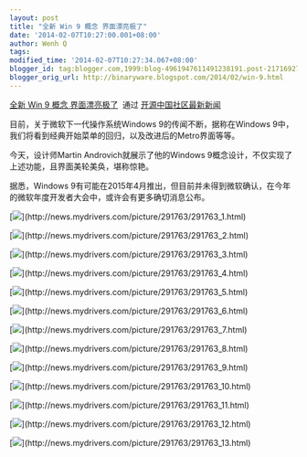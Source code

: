 ```yaml
---
layout: post
title: "全新 Win 9 概念 界面漂亮极了"
date: '2014-02-07T10:27:00.001+08:00'
author: Wenh Q
tags:
modified_time: '2014-02-07T10:27:34.067+08:00'
blogger_id: tag:blogger.com,1999:blog-4961947611491238191.post-21716927676771206
blogger_orig_url: http://binaryware.blogspot.com/2014/02/win-9.html
---
```

[全新 Win 9 概念
界面漂亮极了](http://www.oschina.net/news/48536/windows-9-screenshots)  通过
[开源中国社区最新新闻](http://www.oschina.net/?from=rss)


目前，关于微软下一代操作系统Windows 9的传闻不断，据称在Windows
9中，我们将看到经典开始菜单的回归，以及改进后的Metro界面等等。

今天，设计师Martin Androvich就展示了他的Windows
9概念设计，不仅实现了上述功能，且界面美轮美奂，堪称惊艳。

据悉，Windows
9有可能在2015年4月推出，但目前并未得到微软确认，在今年的微软年度开发者大会中，或许会有更多确切消息公布。

[![](https://images-blogger-opensocial.googleusercontent.com/gadgets/proxy?url=http%3A%2F%2Fstatic.oschina.net%2Fuploads%2Fimg%2F201402%2F06072325_v2P4.jpg&container=blogger&gadget=a&rewriteMime=image%2F*)](http://news.mydrivers.com/picture/291763/291763_1.html)

[![](https://images-blogger-opensocial.googleusercontent.com/gadgets/proxy?url=http%3A%2F%2Fstatic.oschina.net%2Fuploads%2Fimg%2F201402%2F06072326_jMaS.jpg&container=blogger&gadget=a&rewriteMime=image%2F*)](http://news.mydrivers.com/picture/291763/291763_2.html)

[![](https://images-blogger-opensocial.googleusercontent.com/gadgets/proxy?url=http%3A%2F%2Fstatic.oschina.net%2Fuploads%2Fimg%2F201402%2F06072326_jbRH.jpg&container=blogger&gadget=a&rewriteMime=image%2F*)](http://news.mydrivers.com/picture/291763/291763_3.html)



[![](https://images-blogger-opensocial.googleusercontent.com/gadgets/proxy?url=http%3A%2F%2Fstatic.oschina.net%2Fuploads%2Fimg%2F201402%2F06072326_GlUw.jpg&container=blogger&gadget=a&rewriteMime=image%2F*)](http://news.mydrivers.com/picture/291763/291763_4.html)



[![](https://images-blogger-opensocial.googleusercontent.com/gadgets/proxy?url=http%3A%2F%2Fstatic.oschina.net%2Fuploads%2Fimg%2F201402%2F06072326_RUrt.jpg&container=blogger&gadget=a&rewriteMime=image%2F*)](http://news.mydrivers.com/picture/291763/291763_5.html)

[![](https://images-blogger-opensocial.googleusercontent.com/gadgets/proxy?url=http%3A%2F%2Fstatic.oschina.net%2Fuploads%2Fimg%2F201402%2F06072326_jJRT.jpg&container=blogger&gadget=a&rewriteMime=image%2F*)](http://news.mydrivers.com/picture/291763/291763_6.html)

[![](https://images-blogger-opensocial.googleusercontent.com/gadgets/proxy?url=http%3A%2F%2Fstatic.oschina.net%2Fuploads%2Fimg%2F201402%2F06072327_vLeL.jpg&container=blogger&gadget=a&rewriteMime=image%2F*)](http://news.mydrivers.com/picture/291763/291763_7.html)

[![](https://images-blogger-opensocial.googleusercontent.com/gadgets/proxy?url=http%3A%2F%2Fstatic.oschina.net%2Fuploads%2Fimg%2F201402%2F06072327_ehHU.jpg&container=blogger&gadget=a&rewriteMime=image%2F*)](http://news.mydrivers.com/picture/291763/291763_8.html)

[![](https://images-blogger-opensocial.googleusercontent.com/gadgets/proxy?url=http%3A%2F%2Fstatic.oschina.net%2Fuploads%2Fimg%2F201402%2F06072327_aYfj.jpg&container=blogger&gadget=a&rewriteMime=image%2F*)](http://news.mydrivers.com/picture/291763/291763_9.html)

[![](https://images-blogger-opensocial.googleusercontent.com/gadgets/proxy?url=http%3A%2F%2Fstatic.oschina.net%2Fuploads%2Fimg%2F201402%2F06072327_Ox5z.jpg&container=blogger&gadget=a&rewriteMime=image%2F*)](http://news.mydrivers.com/picture/291763/291763_10.html)

[![](https://images-blogger-opensocial.googleusercontent.com/gadgets/proxy?url=http%3A%2F%2Fstatic.oschina.net%2Fuploads%2Fimg%2F201402%2F06072328_KFZL.jpg&container=blogger&gadget=a&rewriteMime=image%2F*)](http://news.mydrivers.com/picture/291763/291763_11.html)

[![](https://images-blogger-opensocial.googleusercontent.com/gadgets/proxy?url=http%3A%2F%2Fstatic.oschina.net%2Fuploads%2Fimg%2F201402%2F06072328_DbYr.jpg&container=blogger&gadget=a&rewriteMime=image%2F*)](http://news.mydrivers.com/picture/291763/291763_12.html)

[![](https://images-blogger-opensocial.googleusercontent.com/gadgets/proxy?url=http%3A%2F%2Fstatic.oschina.net%2Fuploads%2Fimg%2F201402%2F06072328_zxM4.jpg&container=blogger&gadget=a&rewriteMime=image%2F*)](http://news.mydrivers.com/picture/291763/291763_13.html)
